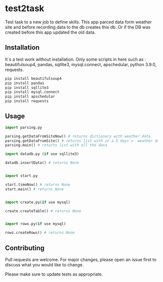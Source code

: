 # test2task
Test task to a new job to define skills. This app parced data form weather site and before recording data to the db creates this db. Or if the DB was created before this app updated the old data.

## Installation

It`s a test work without installation. Only some scripts in here such as : beautifulsoup4, pandas, sqllite3, mysql.connect, apschedular, python 3.9.0, requests.

```bash
pip install beautifulsoup4
pip install pandas
pip install sqllite3
pip install mysql.connect
pip install apschedular
pip install requests

```

## Usage

```python
import parsing.py

parsing.getDataFromSiteNow() # returns dictionary with weather data
parsing.getDataFromSite() # returns list with in a 5 days`s  weather data
parsing.main() # returns list with all the data

import datadb.py (if use sqllite3)

datadb.insertData() # returns None


import start.py

start.timeNow() # returns None
start.main() # returns None


import create.py(if use mysql)

create.createTable() # returns None


import rows.py(if use mysql)

rows.createRows() # returns None
```

## Contributing
Pull requests are welcome. For major changes, please open an issue first to discuss what you would like to change.

Please make sure to update tests as appropriate.
